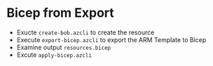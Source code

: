 # Bicep from Export

- Exucte `create-bob.azcli` to create the resource
- Execute `export-bicep.azcli` to export the ARM Template to Bicep
- Examine output `resources.bicep`
- Excute `apply-bicep.azcli`